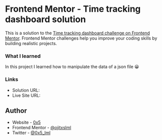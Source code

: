 # Frontend Mentor - Time tracking dashboard solution

This is a solution to the [Time tracking dashboard challenge on Frontend Mentor](https://www.frontendmentor.io/challenges/time-tracking-dashboard-UIQ7167Jw). Frontend Mentor challenges help you improve your coding skills by building realistic projects.

### What I learned

In this project I learned how to manipulate the data of a json file 😀

### Links

- Solution URL: []()
- Live Site URL: []()

## Author

- Website - [0x5](https://www.0x5.cl)
- Frontend Mentor - [@ojitxslml](https://www.frontendmentor.io/profile/ojitxslml)
- Twitter - [@0x5_lml](https://www.twitter.com/0x5_lml)
